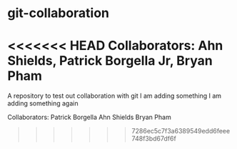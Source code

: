 # git-collaboration

<<<<<<< HEAD
Collaborators: Ahn Shields, Patrick Borgella Jr, Bryan Pham
=======
A repository to test out collaboration with git
I am adding something
I am adding something again

Collaborators:
Patrick Borgella
Ahn Shields
Bryan Pham
>>>>>>> 7286ec5c7f3a6389549edd6feee748f3bd67df6f
